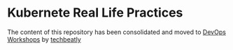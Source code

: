 # Kubernete Real Life Practices

The content of this repository has been consolidated and moved to [DevOps Workshops](https://workshops.techbeatly.com/) by [techbeatly](http://techbeatly.com/)

